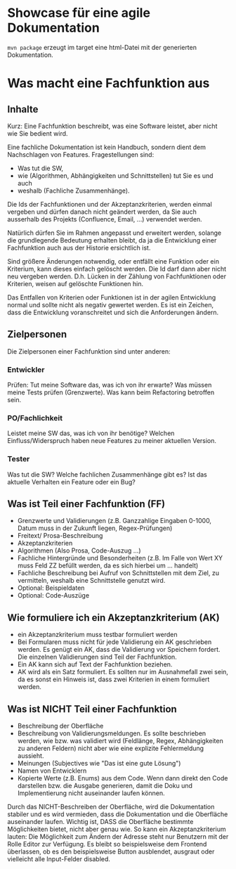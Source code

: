 # Showcase für eine agile Dokumentation

`mvn package` erzeugt im target eine html-Datei mit der generierten Dokumentation.


# Was macht eine Fachfunktion aus

## Inhalte

Kurz: Eine Fachfunktion beschreibt, was eine Software leistet, aber nicht wie Sie bedient wird.

Eine fachliche Dokumentation ist kein Handbuch, sondern dient dem Nachschlagen von Features. Fragestellungen sind: 
* Was tut die SW, 
* wie (Algorithmen, Abhängigkeiten und Schnittstellen) tut Sie es und auch 
* weshalb (Fachliche Zusammenhänge).

Die Ids der Fachfunktionen und der Akzeptanzkriterien, werden einmal vergeben und dürfen danach nicht geändert werden, da Sie auch ausserhalb des Projekts (Confluence, Email, ...) verwendet werden.

Natürlich dürfen Sie im Rahmen angepasst und erweitert werden, solange die grundlegende Bedeutung erhalten bleibt, da ja die Entwicklung einer Fachfunktion auch aus der Historie ersichtlich ist.

Sind größere Änderungen notwendig, oder entfällt eine Funktion oder ein Kriterium, kann dieses einfach gelöscht werden. Die Id darf dann aber nicht neu vergeben werden. D.h. Lücken in der Zählung von Fachfunktionen oder Kriterien, weisen auf gelöschte Funktionen hin.

Das Entfallen von Kriterien oder Funktionen ist in der agilen Entwicklung normal und sollte nicht als negativ gewertet werden. Es ist ein Zeichen, dass die Entwicklung voranschreitet und sich die Anforderungen ändern.


## Zielpersonen

Die Zielpersonen einer Fachfunktion sind unter anderen:

### Entwickler	
Prüfen: Tut meine Software das, was ich von ihr erwarte? Was müssen meine Tests prüfen (Grenzwerte). Was kann beim Refactoring betroffen sein.
### PO/Fachlichkeit	
Leistet meine SW das, was ich von ihr benötige? Welchen Einfluss/Widerspruch haben neue Features zu meiner aktuellen Version.
### Tester	
Was tut die SW? Welche fachlichen Zusammenhänge gibt es? Ist das aktuelle Verhalten ein Feature oder ein Bug?

## Was ist Teil einer Fachfunktion (FF)

* Grenzwerte und Validierungen (z.B. Ganzzahlige Eingaben 0-1000, Datum muss in der Zukunft liegen, Regex-Prüfungen)
* Freitext/ Prosa-Beschreibung
* Akzeptanzkriterien
* Algorithmen (Also Prosa, Code-Auszug ...)
* Fachliche Hintergründe und Besonderheiten (z.B. Im Falle von Wert XY muss Feld ZZ befüllt werden, da es sich 
  hierbei um ... handelt)
* Fachliche Beschreibung bei Aufruf von Schnittstellen mit dem Ziel, zu vermitteln, weshalb eine Schnittstelle 
  genutzt wird.
* Optional: Beispieldaten
* Optional: Code-Auszüge

## Wie formuliere ich ein Akzeptanzkriterium (AK)

* ein Akzeptanzkriterium muss testbar formuliert werden
* Bei Formularen muss nicht für jede Validierung ein AK geschrieben werden. Es genügt ein AK, dass die Validierung 
  vor Speichern fordert. Die einzelnen Validierungen sind Teil der Fachfunktion.
* Ein AK kann sich auf Text der Fachfunktion beziehen.
* AK wird als ein Satz formuliert. Es sollten nur im Ausnahmefall zwei sein, da es sonst ein Hinweis ist, dass zwei 
  Kriterien in einem formuliert werden.

## Was ist NICHT Teil einer Fachfunktion

* Beschreibung der Oberfläche
* Beschreibung von Validierungsmeldungen. Es sollte beschrieben werden, wie bzw. was validiert wird (Feldlänge, Regex,
  Abhängigkeiten zu anderen Feldern) nicht aber wie eine explizite Fehlermeldung aussieht.
* Meinungen (Subjectives wie "Das ist eine gute Lösung")
* Namen von Entwicklern
* Kopierte Werte (z.B. Enums) aus dem Code. Wenn dann direkt den Code darstellen bzw. die Ausgabe generieren, damit 
  die Doku und Implementierung nicht auseinander laufen können. 
 
 
Durch das NICHT-Beschreiben der Oberfläche, wird die Dokumentation stabiler und es wird vermieden, dass die 
  Dokumentation und die Oberfläche auseinander laufen. Wichtig ist, DASS die Oberfläche bestimmte Möglichkeiten bietet, nicht aber genau wie. So kann ein Akzeptanzkriterium lauten: Die Möglichkeit zum Ändern der Adresse steht nur Benutzern mit der Rolle Editor zur Verfügung. Es bleibt so beispielsweise dem Frontend überlassen, ob es den beispielsweise Button ausblendet, ausgraut oder vielleicht alle Input-Felder disabled.
